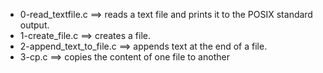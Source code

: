- 0-read_textfile.c ==>	reads a text file and prints it to the POSIX standard output.
- 1-create_file.c ==>	creates a file.
- 2-append_text_to_file.c ==>	appends text at the end of a file.
- 3-cp.c ==>	copies the content of one file to another

